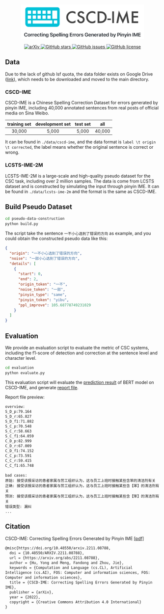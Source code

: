 <p align="center">
    <br>
    <img src=".github/cscdime.jpg" width="400"/>
    <br>
<p>
<p align="center">
<a href="https://arxiv.org/abs/2211.08788">
    <img src="https://img.shields.io/badge/arXiv-2211.08788-b31b1b.svg?style=flat"
         alt="arXiv">
  </a>
  <a href="https://github.com/nghuyong/cscd-ime/stargazers">
    <img src="https://img.shields.io/github/stars/nghuyong/cscd-ime.svg?colorA=orange&colorB=orange&logo=github"
         alt="GitHub stars">
  </a>
  <a href="https://github.com/nghuyong/cscd-ime/issues">
        <img src="https://img.shields.io/github/issues/nghuyong/cscd-ime.svg"
             alt="GitHub issues">
  </a>
  <a href="https://github.com/nghuyong/cscd-ime/blob/master/LICENSE">
        <img src="https://img.shields.io/github/license/nghuyong/cscd-ime.svg"
             alt="GitHub license">
  </a>
</p>

## Data
Due to the lack of github lsf quota, the data folder exists on Google Drive ([link](https://drive.google.com/drive/folders/1boXhoSpWyvq2kUX6FERYrOwnurGczAAR?usp=share_link)), 
which needs to be downloaded and moved to the main directory.
 
### CSCD-IME

CSCD-IME is a Chinese Spelling Correction Dataset for errors generated by pinyin IME,
including 40,000 annotated sentences from real posts of official media on Sina Weibo.

| training set | development set | test set |  all   |
|:------------:|:---------------:|:--------:|:------:|
|    30,000    |      5,000      |  5,000   | 40,000 |

It can be found in `./data/cscd-ime`, and the data format is `label \t origin \t corrected`,
the label means whether the original sentence is correct or wrong.

### LCSTS-IME-2M

LCSTS-IME-2M is a large-scale and high-quality pseudo dataset for the CSC task, including over 2 million samples.
The data is come from LCSTS dataset and is constructed by simulating the input through pinyin IME.
It can be found in `./data/lcsts-ime-2m` and the format is the same as CSCD-IME.

## Build Pseudo Dataset

```bash
cd pseudo-data-construction
python build.py
```

The script take the sentence `一不小心选到了错误的方向` as example, and you could obtain the constructed pseudo data like this:

```json
{
  "origin": "一不小心选到了错误的方向",
  "noise": "一部小心选到了错误的方向",
  "details": [
    {
      "start": 0,
      "end": 2,
      "origin_token": "一不",
      "noise_token": "一部",
      "pinyin_type": "same",
      "pinyin_token": "yibu",
      "ppl_improve": 105.68778749231029
    }
  ]
}
```

## Evaluation

We provide an evaluation script to evaluate the metric of CSC systems,
including the f1-score of detection and correction at the sentence level and character level.

```bash
cd evaluation
python evaluate.py
```

This evaluation script will evaluate the [prediction result](https://drive.google.com/file/d/1iVo1Upuf7gARuGuGrFAkZcQRhB8vYl6y/view?usp=share_link) of BERT model on CSCD-IME, and
generate [report file](https://drive.google.com/file/d/1q02kh93CCfbn8yy3MEmI3YDozjwxkVkE/view?usp=share_link).

Report file preview:

```
overview:
S_D_p:79.164
S_D_r:65.827
S_D_f1:71.882
S_C_p:70.548
S_C_r:58.663
S_C_f1:64.059
C_D_p:82.999
C_D_r:67.009
C_D_f1:74.152
C_C_p:73.591
C_C_r:59.415
C_C_f1:65.748

bad cases:
原始: 接受该报采访的患者家属与劳工组织认为，这与员工上班时接触某些含笨的清洁剂有关
正确: 接受该报采访的患者家属与劳工组织认为，这与员工上班时接触某些含【苯】的清洁剂有关
预测: 接受该报采访的患者家属与劳工组织认为，这与员工上班时接触某些含【笨】的清洁剂有关
错误类型: 漏纠
...
```

## Citation
CSCD-IME: Correcting Spelling Errors Generated by Pinyin IME [[pdf]](https://arxiv.org/pdf/2211.08788.pdf)
```
@misc{https://doi.org/10.48550/arxiv.2211.08788,
  doi = {10.48550/ARXIV.2211.08788},
  url = {https://arxiv.org/abs/2211.08788},
  author = {Hu, Yong and Meng, Fandong and Zhou, Jie},
  keywords = {Computation and Language (cs.CL), Artificial Intelligence (cs.AI), FOS: Computer and information sciences, FOS: Computer and information sciences},
  title = {CSCD-IME: Correcting Spelling Errors Generated by Pinyin IME},
  publisher = {arXiv},
  year = {2022},
  copyright = {Creative Commons Attribution 4.0 International}
}
```